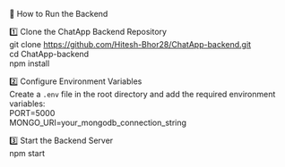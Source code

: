 📌 How to Run the Backend  

1️⃣ Clone the ChatApp Backend Repository  
   git clone https://github.com/Hitesh-Bhor28/ChatApp-backend.git  
   cd ChatApp-backend  
   npm install  

2️⃣ Configure Environment Variables  
   Create a `.env` file in the root directory and add the required environment variables:  
   PORT=5000  
   MONGO_URI=your_mongodb_connection_string  

3️⃣ Start the Backend Server  
   npm start  
